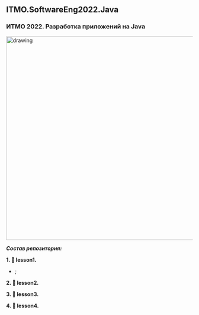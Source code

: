## ITMO.SoftwareEng2022.Java
### ИТМО 2022. Разработка приложений на Java
<img src="https://ie.wampi.ru/2022/10/19/Java.png" alt="drawing" width="550"/>


***Состав репозитория:***

<strong>1. &#128194; lesson1. </strong>
 
* ;

<strong>2. &#128194; lesson2. </strong>

<strong>3. &#128194; lesson3. </strong>

<strong>4. &#128194; lesson4. </strong>

